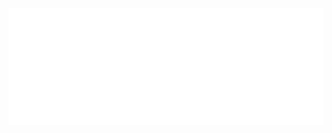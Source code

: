 <div align="center">
    <img style="display: block;" src="entry.svg" alt="css-in-readme">
</div>


<!--
**smujtaba1/smujtaba1** is a ✨ _special_ ✨ repository because its `README.md` (this file) appears on your GitHub profile.
-->
